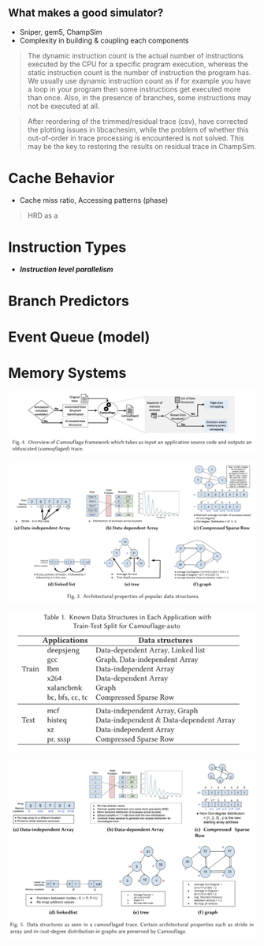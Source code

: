 ## What makes a good simulator?
- Sniper, gem5, ChampSim
- Complexity in building & coupling each components

> The dynamic instruction count is the actual number of instructions executed by the CPU for a specific program execution, whereas the static instruction count is the number of instruction the program has.
We usually use dynamic instruction count as if for example you have a loop in your program then some instructions get executed more than once. Also, in the presence of branches, some instructions may not be executed at all.

> After reordering of the trimmed/residual trace (csv), have corrected the plotting issues in libcachesim, while the problem of whether this out-of-order in trace processing is encountered is not solved. This may be the key to restoring the results on residual trace in ChampSim.
# Cache Behavior
- Cache miss ratio, Accessing patterns (phase)
>HRD as a
# Instruction Types
- ***Instruction level parallelism***
# Branch Predictors
# Event Queue (model)
# Memory Systems


![输入图片说明](https://raw.githubusercontent.com/JakeFlasher/stackedit-app-data/master/img/Camouflage/framework.PNG)

![输入图片说明](https://raw.githubusercontent.com/JakeFlasher/stackedit-app-data/master/img/Camouflage/arch_prop_data_struc.PNG)

![输入图片说明](https://raw.githubusercontent.com/JakeFlasher/stackedit-app-data/master/img/Camouflage/known_data_struc_apps.PNG)


![输入图片说明](https://raw.githubusercontent.com/JakeFlasher/stackedit-app-data/master/img/Camouflage/obfuscated_data_struc.PNG)
<!--stackedit_data:
eyJoaXN0b3J5IjpbLTUzMjM3OTM1OSwxMjk4MDkyMDcwXX0=
-->